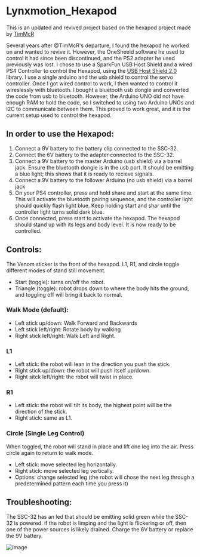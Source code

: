 # Lynxmotion_Hexapod

This is an updated and revived project based on the hexapod project made by [TimMcR](https://github.com/TimMcR/SeniorProjectHexapod)

Several years after @TimMcR's departure, I found the hexapod he worked on and wanted to revive it. However, the OneSheeld software he used to control it had since been discontinued, and the PS2 adapter he used previously was lost. I chose to use a SparkFun USB Host Shield and a wired PS4 Controller to control the Hexapod, using the [USB Host Shield 2.0](https://github.com/felis/USB_Host_Shield_2.0) library. I use a single arduino and the usb shield to control the servo controller. Once I got wired control to work, I then wanted to control it wireslessly with bluetooth. I bought a bluetooth usb dongle and converted the code from usb to bluetooth. However, the Arduino UNO did not have enough RAM to hold the code, so I switched to using two Arduino UNOs and I2C to communicate between them. This proved to work great, and it is the current setup used to control the hexapod.

## In order to use the Hexapod:
1. Connect a 9V battery to the battery clip connected to the SSC-32.
2. Connect the 6V battery to the adapter connected to the SSC-32.
3. Connect a 9V battery to the master Arduino (usb shield) via a barrel jack. Ensure the bluetooth dongle is in the usb port. It should be emitting a blue light; this shows that it is ready to recieve signals.
4. Connect a 9V battery to the follower Arduino (no usb shield) via a barrel jack
5. On your PS4 controller, press and hold share and start at the same time. This will activate the bluetooth pairing sequence, and the controller light should quickly flash light blue. Keep holding start and shar until the controller light turns solid dark blue.
6. Once connected, press start to activate the hexapod. The hexapod should stand up with its legs and body level. It is now ready to be controlled.

## Controls:
The Venom sticker is the front of the hexapod. L1, R1, and circle toggle different modes of stand still movement. 
+ Start (toggle): turns on/off the robot.
+ Triangle (toggle): robot drops down to where the body hits the ground, and toggling off will bring it back to normal.
### Walk Mode (default):
+ Left stick up/down:  Walk Forward and Backwards
+ Left stick left/right: Rotate body by walking
+ Right stick left/right: Walk Left and Right.
### L1 
+ Left stick: the robot will lean in the direction you push the stick.
+ Right stick up/down: the robot will push itself up/down.
+ Right sitck left/right: the robot will twist in place.
### R1
+ Left stick: the robot will tilt its body, the highest point will be the direction of the stick.
+ Right stick: same as L1.
### Circle (Single Leg Control)
When toggled, the robot will stand in place and lift one leg into the air. Press circle again to return to walk mode.
+ Left stick: move selected leg horizontally.
+ Right stick: move selected leg vertically.
+ Options: change selected leg (the robot will chose the next leg through a predetermined pattern each time you press it)

## Troubleshooting:
The SSC-32 has an led that should be emitting solid green while the SSC-32 is powered. if the robot is limping and the light is flickering or off, then one of the power sources is likely drained. Charge the 6V battery or replace the 9V battery.


![image](https://github.com/MrFortez/Lynxmotion_Hexapod/assets/55511864/3ddcaf4a-6574-4974-9f21-a9f2cfd017ac)

